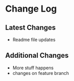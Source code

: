 # Change Log

## Latest Changes

* Readme file updates

## Additional Changes

* More stuff happens
* changes on feature branch
